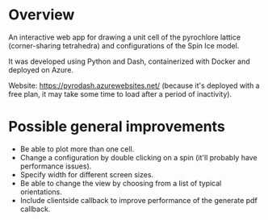 # Overview

An interactive web app for drawing a unit cell of the pyrochlore lattice (corner-sharing tetrahedra) and configurations of the Spin Ice model. 

It was developed using Python and Dash, containerized with Docker and deployed on Azure.

Website: <https://pyrodash.azurewebsites.net/> (because it's deployed with a free plan, it may take some time to load after a period of inactivity).

# Possible general improvements

* Be able to plot more than one cell.
* Change a configuration by double clicking on a spin (it'll probably have performance issues).
* Specify width for different screen sizes.
* Be able to change the view by choosing from a list of typical orientations.
* Include clientside callback to improve performance of the generate pdf callback.
